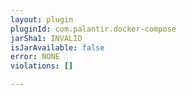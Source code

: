 ```yaml
---
layout: plugin
pluginId: com.palantir.docker-compose
jarSha1: INVALID
isJarAvailable: false
error: NONE
violations: []

---
```

